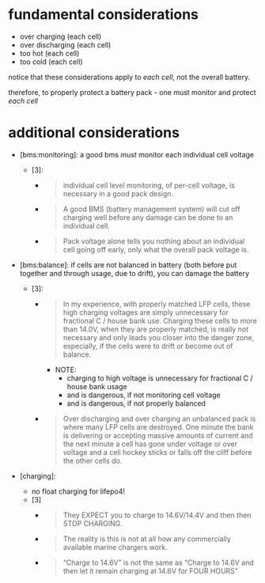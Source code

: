 
# fundamental considerations

- over charging (each cell)
- over discharging (each cell)
- too hot (each cell)
- too cold (each cell)

notice that these considerations apply to _each cell_, not the overall battery.

therefore, to properly protect a battery pack - one must monitor and protect _each cell_


# additional considerations

- [bms:monitoring]: a good bms _must_ monitor each individual cell voltage
  - [3]:
    - > individual cell level monitoring, of per-cell voltage, is necessary in a good pack design.
    - > A good BMS (battery management system) will cut off charging well before any damage can be done to an individual cell.
    - >  Pack voltage alone tells you nothing about an individual cell going off early, only what the overall pack voltage is.

- [bms:balance]: if cells are not balanced in battery (both before put together and through usage, due to drift), you can damage the battery
  - [3]:
    - > In my experience, with properly matched LFP cells, these high charging voltages are simply unnecessary for fractional C / house bank use. Charging these cells to more than 14.0V, when they are properly matched, is really not necessary and only leads you closer into the danger zone, especially, if the cells were to drift or become out of balance.
      - NOTE:
        - charging to high voltage is unnecessary for fractional C / house bank usage
        - and is dangerous, if not monitoring cell voltage
        - and is dangerous, if not properly balanced
    - > Over discharging and over charging an unbalanced pack is where many LFP cells are destroyed. One minute the bank is delivering or accepting massive amounts of current and the next minute a cell has gone under voltage or over voltage and a cell hockey sticks or falls off the cliff before the other cells do.


- [charging]:
  - no float charging for lifepo4!
  - [3]
    - > They EXPECT you to charge to 14.6V/14.4V and then then STOP CHARGING.
    - > The reality is this is not at all how any commercially available marine chargers work.
    - > “Charge to 14.6V” is not the same as “Charge to 14.6V and then let it remain charging at 14.6V for FOUR HOURS”
